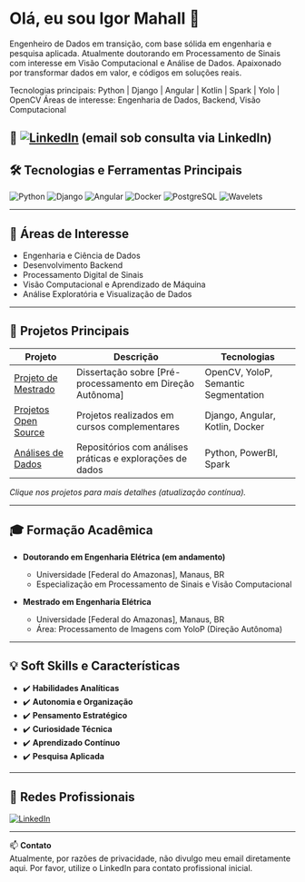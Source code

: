 # Olá, eu sou Igor Mahall 👋

Engenheiro de Dados em transição, com base sólida em engenharia e pesquisa aplicada. Atualmente doutorando em Processamento de Sinais com interesse em Visão Computacional e Análise de Dados.
Apaixonado por transformar dados em valor, e códigos em soluções reais.

Tecnologias principais: Python | Django | Angular | Kotlin | Spark | Yolo | OpenCV
Áreas de interesse: Engenharia de Dados, Backend, Visão Computacional

🔗 [![LinkedIn](https://img.shields.io/badge/-LinkedIn-0A66C2?style=flat-square&logo=Linkedin&logoColor=white)](https://linkedin.com/in/igor-mahall)
(email sob consulta via LinkedIn)
---

## 🛠️ Tecnologias e Ferramentas Principais

![Python](https://img.shields.io/badge/-Python-3776AB?style=flat-square&logo=python&logoColor=white)
![Django](https://img.shields.io/badge/-Django-092E20?style=flat-square&logo=django&logoColor=white)
![Angular](https://img.shields.io/badge/-Angular-DD0031?style=flat-square&logo=angular&logoColor=white)
![Docker](https://img.shields.io/badge/-Docker-2496ED?style=flat-square&logo=docker&logoColor=white)
![PostgreSQL](https://img.shields.io/badge/-PostgreSQL-4169E1?style=flat-square&logo=postgresql&logoColor=white)
![Wavelets](https://img.shields.io/badge/-Wavelets-FF6F00?style=flat-square&logo=mathworks&logoColor=white)

---

## 🔬 Áreas de Interesse

- Engenharia e Ciência de Dados
- Desenvolvimento Backend
- Processamento Digital de Sinais
- Visão Computacional e Aprendizado de Máquina
- Análise Exploratória e Visualização de Dados

---

## 🚀 Projetos Principais

| Projeto | Descrição | Tecnologias |
|---------|-----------|-------------|
| [Projeto de Mestrado](#) | Dissertação sobre [Pré-processamento em Direção Autônoma] | OpenCV, YoloP, Semantic Segmentation |
| [Projetos Open Source](#) | Projetos realizados em cursos complementares | Django, Angular, Kotlin, Docker |
| [Análises de Dados](#) | Repositórios com análises práticas e explorações de dados | Python, PowerBI, Spark |

*Clique nos projetos para mais detalhes (atualização contínua).*

---

## 🎓 Formação Acadêmica

- **Doutorando em Engenharia Elétrica (em andamento)**
  - Universidade [Federal do Amazonas], Manaus, BR
  - Especialização em Processamento de Sinais e Visão Computacional

- **Mestrado em Engenharia Elétrica**
  - Universidade [Federal do Amazonas], Manaus, BR
  - Área: Processamento de Imagens com YoloP (Direção Autônoma)

---

## 💡 Soft Skills e Características

- ✔️ **Habilidades Analíticas**
- ✔️ **Autonomia e Organização**
- ✔️ **Pensamento Estratégico**
- ✔️ **Curiosidade Técnica**
- ✔️ **Aprendizado Contínuo**
- ✔️ **Pesquisa Aplicada**

---

## 🔗 Redes Profissionais

[![LinkedIn](https://img.shields.io/badge/-LinkedIn-0A66C2?style=flat-square&logo=Linkedin&logoColor=white)](https://linkedin.com/in/igor-mahall)

---

📫 **Contato**  
Atualmente, por razões de privacidade, não divulgo meu email diretamente aqui. Por favor, utilize o LinkedIn para contato profissional inicial.
